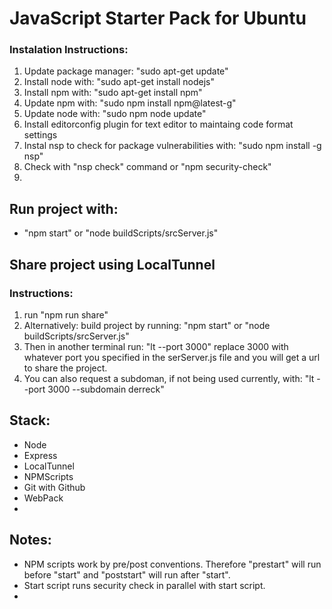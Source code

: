 <!DOCTYPE html>
<html>
<head></head>
<body>
    <h1>JavaScript Starter Pack for Ubuntu</h1>
    <h3>Instalation Instructions:</h3>
    <ol>
    <li>Update package manager: "sudo apt-get update"</li>
    <li>Install node with: "sudo apt-get install nodejs"</li>
    <li>Install npm with: "sudo apt-get install npm"</li>
    <li>Update npm with: "sudo npm install npm@latest-g"</li>
    <li>Update node with: "sudo npm node update"</li>
    <li>Install editorconfig plugin for text editor to maintaing code format settings</li>
    <li>Instal nsp to check for package vulnerabilities with: "sudo npm install -g nsp"</li>
    <li>Check with "nsp check" command or "npm security-check"</li>
        <li></li>
    </ol>
    <h2>Run project with:</h2>
    <ul>
    <li>"npm start" or "node buildScripts/srcServer.js"</li>
    </ul>
    <h2>Share project using LocalTunnel</h2>
    <h3>Instructions:</h3>
    <ol>
    <li>run "npm run share"</li>
    <li>Alternatively: build project by running: "npm start" or "node buildScripts/srcServer.js"</li>
    <li>Then in another terminal run: "lt --port 3000" replace 3000 with whatever port you specified in the serServer.js file and you will get a url to share the project.</li>
    <li>You can also request a subdoman, if not being used currently, with: "lt --port 3000 --subdomain derreck"</li>
    </ol>
    <h2>Stack:</h2>
    <ul>
    <li>Node</li>
    <li>Express</li>
    <li>LocalTunnel</li>
    <li>NPMScripts</li>
    <li>Git with Github</li>
    <li>WebPack</li>
    <li></li>
    </ul>
    <h2>Notes:</h2>
    <ul>
    <li>NPM scripts work by pre/post conventions. Therefore "prestart" will run before "start" and "poststart" will run after "start".</li>
    <li>Start script runs security check in parallel with start script.</li>
    <li></li>
    </ul>
</body>
</html>
